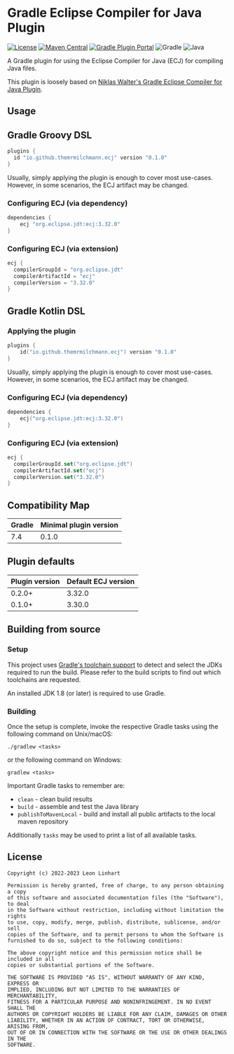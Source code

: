 # Gradle Eclipse Compiler for Java Plugin

[![License](https://img.shields.io/badge/license-MIT-green.svg?style=flat-square&label=License)](https://github.com/TheMrMilchmann/gradle-ecj/blob/master/LICENSE)
[![Maven Central](https://img.shields.io/maven-central/v/io.github.themrmilchmann.gradle.ecj/gradle-ecj.svg?style=flat-square&label=Maven%20Central)](https://maven-badges.herokuapp.com/maven-central/io.github.themrmilchmann.gradle.ecj/gradle-ecj)
[![Gradle Plugin Portal](https://img.shields.io/maven-metadata/v.svg?style=flat-square&&label=Gradle%20Plugin%20Portal&logo=Gradle&metadataUrl=https%3A%2F%2Fplugins.gradle.org%2Fm2%2Fio%2Fgithub%2Fthemrmilchmann%2Fecj%2Fio.github.themrmilchmann.ecj.gradle.plugin%2Fmaven-metadata.xml)](https://plugins.gradle.org/plugin/io.github.themrmilchmann.ecj)
![Gradle](https://img.shields.io/badge/Gradle-7.4-green.svg?style=flat-square&color=1ba8cb&logo=Gradle)
![Java](https://img.shields.io/badge/Java-8-green.svg?style=flat-square&color=b07219&logo=Java)

A Gradle plugin for using the Eclipse Compiler for Java (ECJ) for compiling Java files.

This plugin is loosely based on [Niklas Walter's Gradle Eclipse Compiler for Java Plugin](https://github.com/TwoStone/gradle-eclipse-compiler-plugin).


## Usage

## Gradle Groovy DSL

```groovy
plugins {
  id "io.github.themrmilchmann.ecj" version "0.1.0"
}
```

Usually, simply applying the plugin is enough to cover most use-cases. However,
in some scenarios, the ECJ artifact may be changed.

### Configuring ECJ (via dependency)

```groovy
dependencies {
    ecj "org.eclipse.jdt:ecj:3.32.0"
}
```

### Configuring ECJ (via extension)

```groovy
ecj {
  compilerGroupId = "org.eclipse.jdt"
  compilerArtifactId = "ecj"
  compilerVersion = "3.32.0"
}
```

## Gradle Kotlin DSL

### Applying the plugin

```kotlin
plugins {
    id("io.github.themrmilchmann.ecj") version "0.1.0"
}
```

Usually, simply applying the plugin is enough to cover most use-cases. However,
in some scenarios, the ECJ artifact may be changed.

### Configuring ECJ (via dependency)

```kotlin
dependencies {
    ecj("org.eclipse.jdt:ecj:3.32.0")
}
```

### Configuring ECJ (via extension)

```kotlin
ecj {
  compilerGroupId.set("org.eclipse.jdt")
  compilerArtifactId.set("ecj")
  compilerVersion.set("3.32.0")
}
```


## Compatibility Map

| Gradle | Minimal plugin version |
|--------|------------------------|
| 7.4    | 0.1.0                  |


## Plugin defaults

| Plugin version | Default ECJ version |
|----------------|---------------------|
| 0.2.0+         | 3.32.0              |
| 0.1.0+         | 3.30.0              |


## Building from source

### Setup

This project uses [Gradle's toolchain support](https://docs.gradle.org/8.0.1/userguide/toolchains.html)
to detect and select the JDKs required to run the build. Please refer to the
build scripts to find out which toolchains are requested.

An installed JDK 1.8 (or later) is required to use Gradle.

### Building

Once the setup is complete, invoke the respective Gradle tasks using the
following command on Unix/macOS:

    ./gradlew <tasks>

or the following command on Windows:

    gradlew <tasks>

Important Gradle tasks to remember are:
- `clean`                   - clean build results
- `build`                   - assemble and test the Java library
- `publishToMavenLocal`     - build and install all public artifacts to the
                              local maven repository

Additionally `tasks` may be used to print a list of all available tasks.


## License

```
Copyright (c) 2022-2023 Leon Linhart

Permission is hereby granted, free of charge, to any person obtaining a copy
of this software and associated documentation files (the "Software"), to deal
in the Software without restriction, including without limitation the rights
to use, copy, modify, merge, publish, distribute, sublicense, and/or sell
copies of the Software, and to permit persons to whom the Software is
furnished to do so, subject to the following conditions:

The above copyright notice and this permission notice shall be included in all
copies or substantial portions of the Software.

THE SOFTWARE IS PROVIDED "AS IS", WITHOUT WARRANTY OF ANY KIND, EXPRESS OR
IMPLIED, INCLUDING BUT NOT LIMITED TO THE WARRANTIES OF MERCHANTABILITY,
FITNESS FOR A PARTICULAR PURPOSE AND NONINFRINGEMENT. IN NO EVENT SHALL THE
AUTHORS OR COPYRIGHT HOLDERS BE LIABLE FOR ANY CLAIM, DAMAGES OR OTHER
LIABILITY, WHETHER IN AN ACTION OF CONTRACT, TORT OR OTHERWISE, ARISING FROM,
OUT OF OR IN CONNECTION WITH THE SOFTWARE OR THE USE OR OTHER DEALINGS IN THE
SOFTWARE.
```
